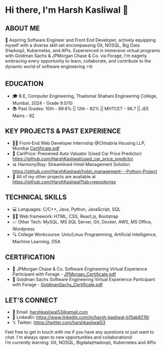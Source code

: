 #                                                                                    Hi there, I'm Harsh Kasliwal 👋

## ABOUT ME

🚀 Aspiring Software Engineer and Front End Developer, actively equipping myself with a diverse skill set encompassing Git, NOSQL, Big Data (Hadoop), Kubernetes, and APIs. Experienced in immersive virtual programs with Goldman Sachs & JPMorgan Chase & Co. via Forage, I'm eagerly embracing every opportunity to learn, collaborate, and contribute to the dynamic world of software engineering ⚡️🌐 

## EDUCATION

- 🎓 B.E, Computer Engineering, Thadomal Shahani Engineering College, Mumbai, 2024 - Grade 9.0/10
- 📚 Past Grades: 10th - 89.6% || 12th - 82% || MHTCET - 96.7 || JEE Mains - 92

## KEY PROJECTS & PAST EXPERIENCE

- 👨‍💻 Front-End Web Developer Internship @Chhabria Housing LLP, Mumbai [Certificate.pdf](https://github.com/HarshKasliwal/HarshKasliwal/files/12445184/Certificate.pdf)
- 🚗 CariPrice: Preowned Auto Valuator (Used Car Price Predictor) https://github.com/HarshKasliwal/used_car_price_predictor
- 📊 HarmonyStay: Streamlined Hotel Management Solution https://github.com/HarshKasliwal/hotel_management---Python-Project
- 🧐 All of my other projects are available at https://github.com/HarshKasliwal?tab=repositories

## TECHNICAL SKILLS 

- 💻 Languages: C/C++, Java, Python, JavaScript, SQL
- 👨‍💻 Web framework: HTML, CSS, React.js, Bootstrap
- 📈 Other Tech: MySQL, MS SQL Server, Git, Docker, AWS, MS Office, Wordpress
- 🔍 College Workcourse: Unix/Linux Programming, Artificial Intelligence, Machine Learning, DSA

## CERTIFICATION

- 🏅 JPMorgan Chase & Co. Software Engineering Virtual Experience Participant with Forage - [JPMorgan_Certificate.pdf](https://github.com/HarshKasliwal/HarshKasliwal/files/12445191/JPMorgan_Certificate.pdf)
- 🏅 Goldman Sachs Software Engineering Virtual Experience Participant with Forage - [GoldmanSachs_Certificate.pdf](https://github.com/HarshKasliwal/HarshKasliwal/files/12445195/GoldmanSachs_Certificate.pdf)

## LET'S CONNECT

- 📧 Email: harshkasliwal53@gmail.com
- 💼 LinkedIn: https://www.linkedin.com/in/harsh-kasliwal-b15ab8219/
- 𝕏  Twitter: https://twitter.com/harshkasliwal53

Feel free to get in touch with me if you have any questions or just want to chat. I'm always open to new opportunities and collaborations! <br />
I’m currently learning: Git, NOSQL, Bigdata(Hadoop), Kubernetes and APIs


